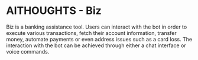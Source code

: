 # AITHOUGHTS - Biz

Biz is a banking assistance tool. Users can interact with the bot in order to execute various transactions, fetch their account information, transfer money, automate payments or even address issues such as a card loss. The interaction with the bot can be achieved through either a chat interface or voice commands.
